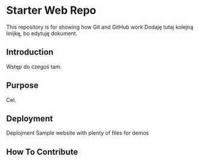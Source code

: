 # Starter Web Repo

This repository is for showing how Git and GitHub work
Dodaję tutaj kolejną linijkę, bo edytuję dokument.

## Introduction
Wstęp do czegoś tam.
## Purpose
Cel.
## Deployment
Deplojment
Sample website with plenty of files for demos

## How To Contribute